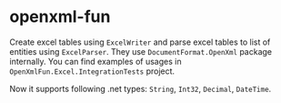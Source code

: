 # openxml-fun
Create excel tables using `ExcelWriter` and parse excel tables to list of entities using `ExcelParser`. They use `DocumentFormat.OpenXml` package internally. You can find examples of usages in `OpenXmlFun.Excel.IntegrationTests` project.

Now it supports following .net types: `String`, `Int32`, `Decimal`, `DateTime`.

